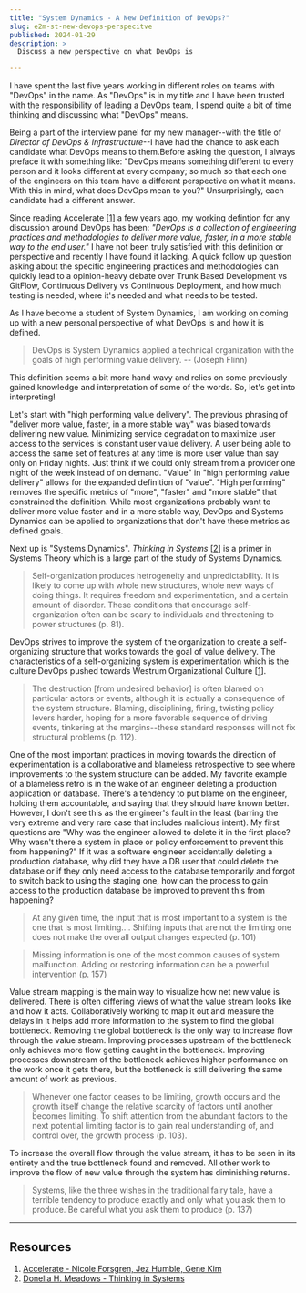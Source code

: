 ```yaml
---
title: "System Dynamics - A New Definition of DevOps?"
slug: e2m-st-new-devops-perspecitve
published: 2024-01-29
description: >
  Discuss a new perspective on what DevOps is 

---
```



I have spent the last five years working in different roles on teams with "DevOps" in the name. As
"DevOps" is in my title and I have been trusted with the responsibility of leading a DevOps team, I
spend quite a bit of time thinking and discussing what "DevOps" means. 

Being a part of the interview panel for my new manager--with the title of _Director of DevOps &
Infrastructure_--I have had the chance to ask each candidate what DevOps means to them.Before asking
the question, I always preface it with something like: "DevOps means something different to every
person and it looks different at every company; so much so that each one of the engineers on this
team have a different perspective on what it means. With this in mind, what does DevOps mean to
you?" Unsurprisingly, each candidate had a different answer.

Since reading Accelerate [[1](https://itrevolution.com/product/accelerate/)] a few years ago, my
working defintion for any discussion around DevOps has been: _"DevOps is a collection of engineering
practices and methodologies to deliver more value, faster, in a more stable way to the end user."_ I
have not been truly satisfied with this definition or perspective and recently I have found it
lacking. A quick follow up question asking about the specific engineering practices and
methodologies can quickly lead to a opinion-heavy debate over Trunk Based Development vs GitFlow,
Continuous Delivery vs Continuous Deployment, and how much testing is needed, where it's needed and
what needs to be tested.

As I have become a student of System Dynamics, I am working on coming up with a new personal
perspective of what DevOps is and how it is defined.

> DevOps is System Dynamics applied a technical organization with the goals of high performing value
> delivery. -- (Joseph Flinn)

This definition seems a bit more hand wavy and relies on some previously gained knowledge and
interpretation of some of the words. So, let's get into interpreting!

Let's start with "high performing value delivery". The previous phrasing of "deliver more value,
faster, in a more stable way" was biased towards delivering new value. Minimizing service
degradation to maximize user access to the services is constant user value delivery. A user being
able to access the same set of features at any time is more user value than say only on Friday
nights. Just think if we could only stream from a provider one night of the week instead of on
demand. "Value" in "high performing value delivery" allows for the expanded definition of "value".
"High performing" removes the specific metrics of "more", "faster" and "more stable" that
constrained the definition. While most organizations probably want to deliver more value faster and
in a more stable way, DevOps and Systems Dynamics can be applied to organizations that don't have
these metrics as defined goals.

Next up is "Systems Dynamics". _Thinking in Systems_
[[2](https://www.chelseagreen.com/product/thinking-in-systems/)] is a primer in Systems Theory which
is a large part of the study of Systems Dynamics. 

> Self-organization produces hetrogeneity and unpredictability. It is likely to come up with whole
> new structures, whole new ways of doing things. It requires freedom and experimentation, and a
> certain amount of disorder. These conditions that encourage self-organization often can be scary
> to individuals and threatening to power structures (p. 81). 

DevOps strives to improve the system of the organization to create a self-organizing structure that
works towards the goal of value delivery. The characteristics of a self-organizing system is
experimentation which is the culture DevOps pushed towards Westrum Organizational Culture
[[1](https://itrevolution.com/product/accelerate/)]. 

> The destruction [from undesired behavior] is often blamed on particular actors or events, although
> it is actually a consequence of the system structure. Blaming, disciplining, firing, twisting
> policy levers harder, hoping for a more favorable sequence of driving events, tinkering at the
> margins--these standard responses will not fix structural problems (p. 112).

One of the most important practices in moving towards the direction of experimentation is a
collaborative and blameless retrospective to see where improvements to the system structure can be
added. My favorite example of a blameless retro is in the wake of an engineer deleting a production
application or database. There's a tendency to put blame on the engineer, holding them accountable,
and saying that they should have known better. However, I don't see this as the engineer's fault in
the least (barring the very extreme and very rare case that includes malicious intent). My first
questions are "Why was the engineer allowed to delete it in the first place? Why wasn't there a
system in place or policy enforcement to prevent this from happening?" If it was a software engineer
accidentally deleting a production database, why did they have a DB user that could delete the
database or if they only need access to the database temporarily and forgot to switch back to using
the staging one, how can the process to gain access to the production database be improved to
prevent this from happening? 

> At any given time, the input that is most important to a system is the one that is most
> limiting.... Shifting inputs that are not the limiting one does not make the overall output
> changes expected (p. 101)

> Missing information is one of the most common causes of system malfunction. Adding or restoring
> information can be a powerful intervention (p. 157)

Value stream mapping is the main way to visualize how net new value is delivered. There is often
differing views of what the value stream looks like and how it acts. Collaboratively working to map
it out and measure the delays in it helps add more information to the system to find the global
bottleneck. Removing the global bottleneck is the only way to increase flow through the value
stream. Improving processes upstream of the bottleneck only achieves more flow getting caught in the
bottleneck. Improving processes downstream of the bottleneck achieves higher performance on the work
once it gets there, but the bottleneck is still delivering the same amount of work as previous. 

> Whenever one factor ceases to be limiting, growth occurs and the growth itself change the relative
> scarcity of factors until another becomes limiting. To shift attention from the abundant factors
> to the next potential limiting factor is to gain real understanding of, and control over, the
> growth process (p. 103).

To increase the overall flow through the value stream, it has to be seen in its entirety and the
true bottleneck found and removed. All other work to improve the flow of new value through the
system has diminishing returns.

> Systems, like the three wishes in the traditional fairy tale, have a terrible tendency to produce
> exactly and only what you ask them to produce. Be careful what you ask them to produce (p. 137)

---

## Resources

1. [Accelerate - Nicole Forsgren, Jez Humble, Gene Kim](https://itrevolution.com/product/accelerate/)
2. [Donella H. Meadows - Thinking in Systems](https://www.chelseagreen.com/product/thinking-in-systems/)
